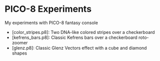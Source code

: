 # PICO-8 Experiments

My experiments with PICO-8 fantasy console

- [color_stripes.p8]: Two DNA-like colored stripes over a checkerboard
- [kefrens_bars.p8]: Classic Kefrens bars over a checkerboard roto-zoomer
- [glenz.p8]: Classic Glenz Vectors effect with a cube and diamond shapes